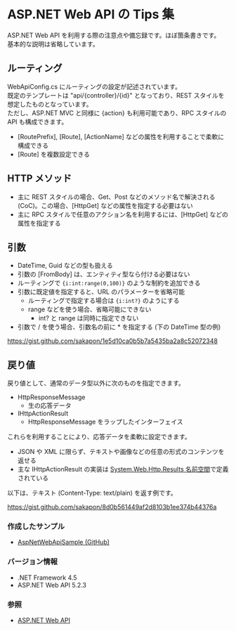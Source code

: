 # ASP.NET Web API の Tips 集
ASP.NET Web API を利用する際の注意点や備忘録です。ほぼ箇条書きです。  
基本的な説明は省略しています。

## ルーティング
WebApiConfig.cs にルーティングの設定が記述されています。  
既定のテンプレートは "api/{controller}/{id}" となっており、REST スタイルを想定したものとなっています。  
ただし、ASP.NET MVC と同様に {action} も利用可能であり、RPC スタイルの API も構成できます。

- [RoutePrefix], [Route], [ActionName] などの属性を利用することで柔軟に構成できる
- [Route] を複数設定できる

## HTTP メソッド
- 主に REST スタイルの場合、Get、Post などのメソッド名で解決される (CoC)。この場合、[HttpGet] などの属性を指定する必要はない
- 主に RPC スタイルで任意のアクション名を利用するには、[HttpGet] などの属性を指定する

## 引数
- DateTime, Guid などの型も扱える
- 引数の [FromBody] は、エンティティ型なら付ける必要はない
- ルーティングで `{i:int:range(0,100)}` のような制約を追加できる
- 引数に既定値を指定すると、URL のパラメーターを省略可能
  - ルーティングで指定する場合は `{i:int?}` のようにする
  - range などを使う場合、省略可能にできない
    - int? と range は同時に指定できない
- 引数で / を使う場合、引数名の前に * を指定する (下の DateTime 型の例)

https://gist.github.com/sakapon/1e5d10ca0b5b7a5435ba2a8c52072348

## 戻り値
戻り値として、通常のデータ型以外に次のものを指定できます。
- HttpResponseMessage
  - 生の応答データ
- IHttpActionResult
  - HttpResponseMessage をラップしたインターフェイス

これらを利用することにより、応答データを柔軟に設定できます。
- JSON や XML に限らず、テキストや画像などの任意の形式のコンテンツを返せる
- 主な IHttpActionResult の実装は [System.Web.Http.Results 名前空間](https://msdn.microsoft.com/library/system.web.http.results.aspx)で定義されている

以下は、テキスト (Content-Type: text/plain) を返す例です。

https://gist.github.com/sakapon/8d0b561449af2d8103b1ee374b44376a

### 作成したサンプル
- [AspNetWebApiSample (GitHub)](https://github.com/sakapon/Samples-2018/tree/master/AspNetWebApiSample)

### バージョン情報
- .NET Framework 4.5
- ASP.NET Web API 5.2.3

### 参照
- [ASP.NET Web API](https://docs.microsoft.com/en-us/aspnet/web-api/)
